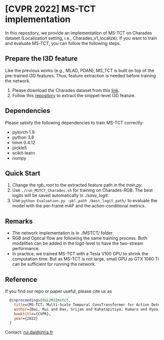 # [CVPR 2022] MS-TCT implementation 

In this repository, we provide an implementation of MS-TCT on Charades dataset (Localization setting, i.e., Charades_v1_localize). 
If you want to train and evaluate MS-TCT, you can follow the following steps. 

## Prepare the I3D feature
Like the previous works (e.g., MLAD, PDAN), MS_TCT is built on top of the pre-trained I3D features. Thus, feature extraction is needed before training the network.  
1. Please download the Charades dataset from this [link](https://prior.allenai.org/projects/charades).
2. Follow this [repository](https://github.com/piergiaj/pytorch-i3d) to extract the snippet-level I3D feature. 

## Dependencies 
Please satisfy the following dependencies to train MS-TCT correctly: 
- pytorch 1.9
- python 3.8 
- timm 0.4.12
- pickle5
- scikit-learn
- numpy

## Quick Start
1. Change the _rgb_root_ to the extracted feature path in the _train.py_. 
2. Use `./run_MSTCT_Charades.sh` for training on Charades-RGB. The best logits will be saved automatically in _./save_logit_. 
3. Use `python Evaluation.py -pkl_path /best_logit_path/` to evaluate the model with the per-frame mAP and the action-conditional metrics.

## Remarks
- The network implementation is in ./MSTCT/ folder. 
- RGB and Optical flow are following the same training process. Both modalities can be added in the logit-level to have the two-stream performance. 
- In practice, we trained MS-TCT with a Tesla V100 GPU to shrink the computation time. But as MS-TCT is not large, small GPU as GTX 1080 Ti can be sufficient for running the network. 


## Reference
If you find our repo or paper useful, please cite us as
```bibtex
  @inproceedings{dai2022mstct,
    title={MS-TCT: Multi-Scale Temporal ConvTransformer for Action Detection},
    author={Dai, Rui and Das, Srijan and Kahatapitiya, Kumara and Ryoo, Michael and Bremond, Francois},
    booktitle={CVPR},
    year={2022}
  }
```
Contact: rui.dai@inria.fr
